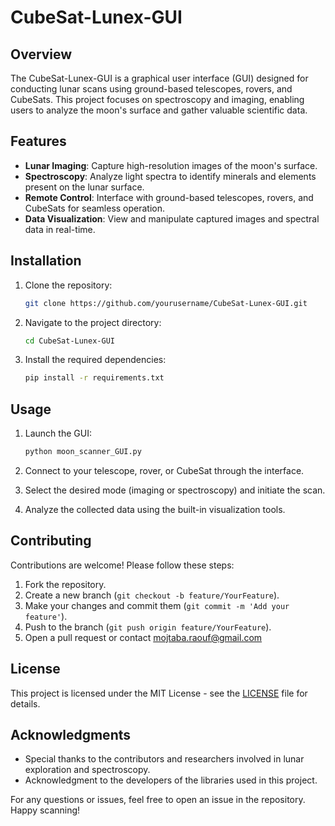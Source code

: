 # CubeSat-Lunex-GUI

## Overview

The CubeSat-Lunex-GUI is a graphical user interface (GUI) designed for conducting lunar scans using ground-based telescopes, rovers, and CubeSats. This project focuses on spectroscopy and imaging, enabling users to analyze the moon's surface and gather valuable scientific data.

## Features

- **Lunar Imaging**: Capture high-resolution images of the moon's surface.
- **Spectroscopy**: Analyze light spectra to identify minerals and elements present on the lunar surface.
- **Remote Control**: Interface with ground-based telescopes, rovers, and CubeSats for seamless operation.
- **Data Visualization**: View and manipulate captured images and spectral data in real-time.

## Installation

1. Clone the repository:
   ```bash
   git clone https://github.com/yourusername/CubeSat-Lunex-GUI.git
   ```
   
2. Navigate to the project directory:
   ```bash
   cd CubeSat-Lunex-GUI
   ```

3. Install the required dependencies:
   ```bash
   pip install -r requirements.txt
   ```

## Usage

1. Launch the GUI:
   ```bash
   python moon_scanner_GUI.py
   ```

2. Connect to your telescope, rover, or CubeSat through the interface.

3. Select the desired mode (imaging or spectroscopy) and initiate the scan.

4. Analyze the collected data using the built-in visualization tools.

## Contributing

Contributions are welcome! Please follow these steps:

1. Fork the repository.
2. Create a new branch (`git checkout -b feature/YourFeature`).
3. Make your changes and commit them (`git commit -m 'Add your feature'`).
4. Push to the branch (`git push origin feature/YourFeature`).
5. Open a pull request or contact mojtaba.raouf@gmail.com

## License

This project is licensed under the MIT License - see the [LICENSE](LICENSE) file for details.

## Acknowledgments

- Special thanks to the contributors and researchers involved in lunar exploration and spectroscopy.
- Acknowledgment to the developers of the libraries used in this project.

For any questions or issues, feel free to open an issue in the repository. Happy scanning!
